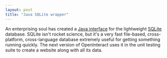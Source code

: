 ```yaml
---
layout: post
title: "Java SQLite wrapper"
---
```




An enterprising soul has created a <a href="http://www.ch-werner.de/javasqlite/">Java interface</a> for the lightweight <a href="">SQLite</a> database. SQLite isn't rocket science, but it's a very fast file-based, cross-platform, cross-language database extremely useful for getting something running quickly. The next version of OpenInteract uses it in the unit testing suite to create a website along with all its data.


